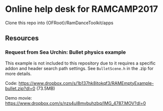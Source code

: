 # Online help desk for RAMCAMP2017

Clone this repo into {OFRoot}/RamDanceToolkit/apps

## Resources

### Request from Sea Urchin: Bullet physics example

This example is not included to this repository due to it requires a specific addon and header search path settings. See `BulletScene.h` in the .zip for more details.

Code:
https://www.dropbox.com/s/1b137hk8itokqf3/RAMEmptyExample-bullet.zip?dl=0 (73.5MB)

Demo movie:
https://www.dropbox.com/s/nzs4ul8mvbuhzbq/IMG_4787.MOV?dl=0

